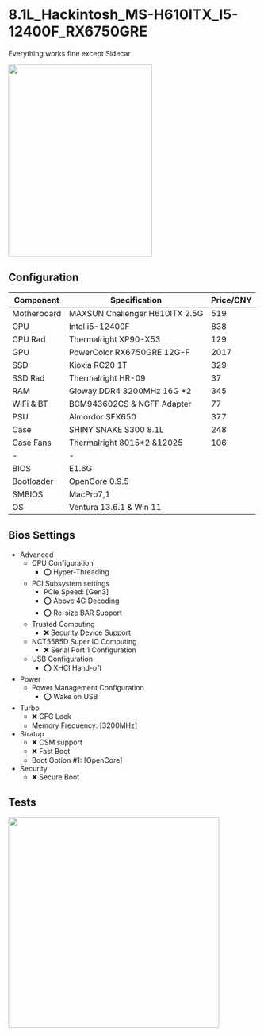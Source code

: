 # 8.1L_Hackintosh_MS-H610ITX_I5-12400F_RX6750GRE

Everything works fine except Sidecar

<img src="https://github.com/user-attachments/assets/5431164f-b5d1-4285-ac54-3a511bdc3e80" width="290" height="387" />

## Configuration

| Component   | Specification                  | Price/CNY |
|-------------|--------------------------------|-----------|
| Motherboard | MAXSUN Challenger H610ITX 2.5G | 519       |
| CPU         | Intel i5-12400F                | 838       |
| CPU Rad     | Thermalright XP90-X53          | 129       |
| GPU         | PowerColor RX6750GRE 12G-F     | 2017      |
| SSD         | Kioxia RC20 1T                 | 329       |
| SSD Rad     | Thermalright HR-09             | 37        |
| RAM         | Gloway DDR4 3200MHz 16G *2     | 345       |
| WiFi & BT   | BCM943602CS & NGFF Adapter     | 77        |
| PSU         | Almordor SFX650                | 377       |
| Case        | SHINY SNAKE S300 8.1L          | 248       |
| Case Fans   | Thermalright 8015*2 &12025     | 106       |
|- |- | |
| BIOS        | E1.6G                          |           |
| Bootloader  | OpenCore 0.9.5                 |           |
| SMBIOS      | MacPro7,1                      |           |
| OS          | Ventura 13.6.1 & Win 11        |           |

## Bios Settings

- Advanced
	 - CPU Configuration
	 	 - :o: Hyper-Threading 
	 - PCI Subsystem settings
	 	 - PCIe Speed: [Gen3]
	 	 - :o: Above 4G Decoding 
	 	 - :o: Re-size BAR Support 
	 - Trusted Computing
	 	 - :x: Security Device Support 
	 - NCT5585D Super IO Computing
	 	 - :x: Serial Port 1 Configuration
	 - USB Configuration
	 	 - :o: XHCI Hand-off 
- Power
	 - Power Management Configuration
	 	 - :o: Wake on USB 
- Turbo
	 - :x: CFG Lock 
	 - Memory Frequency: [3200MHz]
- Stratup
	 - :x: CSM support 
	 - :x: Fast Boot 
	 - Boot Option #1: [OpenCore]
- Security
	 - :x: Secure Boot
## Tests

<img src="https://github.com/user-attachments/assets/f4658397-92a0-47ca-8d44-0175740603b9" width="425" height="425" />